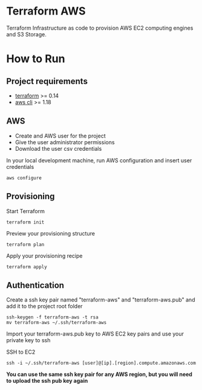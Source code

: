 # Terraform AWS

Terraform Infrastructure as code to provision AWS EC2 computing engines and S3 Storage.

# How to Run

## Project requirements

- [terraform](https://www.terraform.io/) >= 0.14
- [aws cli](https://aws.amazon.com/en/cli/) >= 1.18

## AWS

- Create and AWS user for the project
- Give the user administrator permissions
- Download the user csv credentials

In your local development machine, run AWS configuration and insert user credentials

```{sh}
aws configure
```

## Provisioning

Start Terraform

```{sh}
terraform init
```

Preview your provisioning structure

```{sh}
terraform plan
```

Apply your provisioning recipe

```{sh}
terraform apply
```

## Authentication

Create a ssh key pair named "terraform-aws" and "terraform-aws.pub" and add it to the project root folder

```{sh}
ssh-keygen -f terraform-aws -t rsa
mv terraform-aws ~/.ssh/terraform-aws
```

Import your terraform-aws.pub key to AWS EC2 key pairs and use your private key to ssh

SSH to EC2

```{sh}
ssh -i ~/.ssh/terraform-aws [user]@[ip].[region].compute.amazonaws.com
```

**You can use the same ssh key pair for any AWS region, but you will need to upload the ssh pub key again**